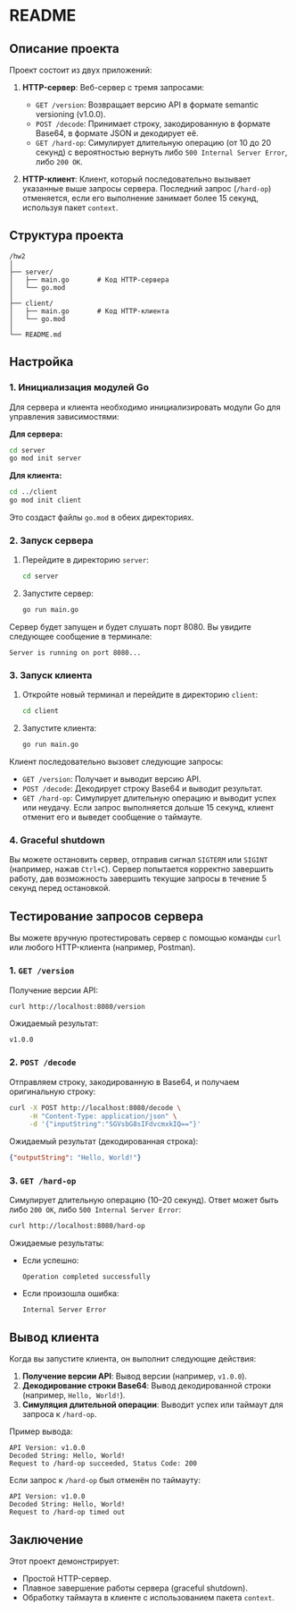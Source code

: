 
# README

## Описание проекта

Проект состоит из двух приложений:

1. **HTTP-сервер**: Веб-сервер с тремя запросами:
    - `GET /version`: Возвращает версию API в формате semantic versioning (v1.0.0).
    - `POST /decode`: Принимает строку, закодированную в формате Base64, в формате JSON и декодирует её.
    - `GET /hard-op`: Симулирует длительную операцию (от 10 до 20 секунд) с вероятностью вернуть либо `500 Internal Server Error`, либо `200 OK`.

2. **HTTP-клиент**: Клиент, который последовательно вызывает указанные выше запросы сервера. Последний запрос (`/hard-op`) отменяется, если его выполнение занимает более 15 секунд, используя пакет `context`.

## Структура проекта

```
/hw2
│
├── server/
│   ├── main.go       # Код HTTP-сервера
│   └── go.mod       
│
├── client/
│   ├── main.go       # Код HTTP-клиента
│   └── go.mod        
│
└── README.md      
```

## Настройка


### 1. Инициализация модулей Go

Для сервера и клиента необходимо инициализировать модули Go для управления зависимостями:

**Для сервера:**

```bash
cd server
go mod init server
```

**Для клиента:**

```bash
cd ../client
go mod init client
```

Это создаст файлы `go.mod` в обеих директориях.

### 2. Запуск сервера

1. Перейдите в директорию `server`:
   ```bash
   cd server
   ```

2. Запустите сервер:
   ```bash
   go run main.go
   ```

Сервер будет запущен и будет слушать порт 8080. Вы увидите следующее сообщение в терминале:
```
Server is running on port 8080...
```

### 3. Запуск клиента

1. Откройте новый терминал и перейдите в директорию `client`:
   ```bash
   cd client
   ```

2. Запустите клиента:
   ```bash
   go run main.go
   ```

Клиент последовательно вызовет следующие запросы:
- `GET /version`: Получает и выводит версию API.
- `POST /decode`: Декодирует строку Base64 и выводит результат.
- `GET /hard-op`: Симулирует длительную операцию и выводит успех или неудачу. Если запрос выполняется дольше 15 секунд, клиент отменит его и выведет сообщение о таймауте.

### 4. Graceful shutdown

Вы можете остановить сервер, отправив сигнал `SIGTERM` или `SIGINT` (например, нажав `Ctrl+C`). Сервер попытается корректно завершить работу, дав возможность завершить текущие запросы в течение 5 секунд перед остановкой.

## Тестирование запросов сервера

Вы можете вручную протестировать сервер с помощью команды `curl` или любого HTTP-клиента (например, Postman).

### 1. `GET /version`

Получение версии API:

```bash
curl http://localhost:8080/version
```

Ожидаемый результат:
```
v1.0.0
```

### 2. `POST /decode`

Отправляем строку, закодированную в Base64, и получаем оригинальную строку:

```bash
curl -X POST http://localhost:8080/decode \
     -H "Content-Type: application/json" \
     -d '{"inputString":"SGVsbG8sIFdvcmxkIQ=="}'
```

Ожидаемый результат (декодированная строка):
```json
{"outputString": "Hello, World!"}
```

### 3. `GET /hard-op`

Симулирует длительную операцию (10–20 секунд). Ответ может быть либо `200 OK`, либо `500 Internal Server Error`:

```bash
curl http://localhost:8080/hard-op
```

Ожидаемые результаты:
- Если успешно:
  ```
  Operation completed successfully
  ```
- Если произошла ошибка:
  ```
  Internal Server Error
  ```

## Вывод клиента

Когда вы запустите клиента, он выполнит следующие действия:

1. **Получение версии API**: Вывод версии (например, `v1.0.0`).
2. **Декодирование строки Base64**: Вывод декодированной строки (например, `Hello, World!`).
3. **Симуляция длительной операции**: Выводит успех или таймаут для запроса к `/hard-op`.

Пример вывода:
```
API Version: v1.0.0
Decoded String: Hello, World!
Request to /hard-op succeeded, Status Code: 200
```

Если запрос к `/hard-op` был отменён по таймауту:
```
API Version: v1.0.0
Decoded String: Hello, World!
Request to /hard-op timed out
```

## Заключение

Этот проект демонстрирует:
- Простой HTTP-сервер.
- Плавное завершение работы сервера (graceful shutdown).
- Обработку таймаута в клиенте с использованием пакета `context`.
